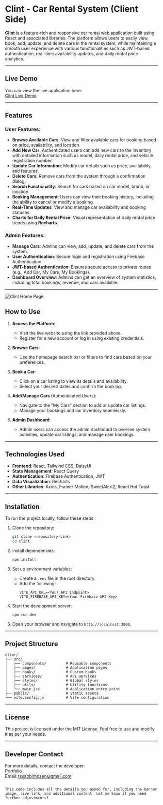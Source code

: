 
# Clint - Car Rental System (Client Side)


**Clint** is a feature-rich and responsive car rental web application built using React and associated libraries. The platform allows users to easily view, book, add, update, and delete cars in the rental system, while maintaining a smooth user experience with various functionalities such as JWT-based authentication, real-time availability updates, and daily rental price analytics.

---

## Live Demo

You can view the live application here:  
[Clint Live Demo](https://rent-car-881ec.web.app/)

---

## Features

### User Features:
- **Browse Available Cars**: View and filter available cars for booking based on price, availability, and location.
- **Add New Car**: Authenticated users can add new cars to the inventory with detailed information such as model, daily rental price, and vehicle registration number.
- **Update Car Information**: Modify car details such as price, availability, and features.
- **Delete Cars**: Remove cars from the system through a confirmation dialog.
- **Search Functionality**: Search for cars based on car model, brand, or location.
- **Booking Management**: Users can view their booking history, including the ability to cancel or modify a booking.
- **Real-Time Updates**: View and manage car availability and booking statuses.
- **Charts for Daily Rental Price**: Visual representation of daily rental price trends using **Recharts**.

### Admin Features:
- **Manage Cars**: Admins can view, add, update, and delete cars from the system.
- **User Authentication**: Secure login and registration using Firebase Authentication.
- **JWT-based Authentication**: Ensures secure access to private routes (e.g., Add Car, My Cars, My Bookings).
- **Dashboard Overview**: Admins can get an overview of system statistics, including total bookings, revenue, and cars available.

---


![Clint Home Page](https://i.ibb.co.com/bHp9jyH/markuphero-xls-MZql0-Qcepde4k-Y6-Ty.png)


## How to Use

1. **Access the Platform**:
   - Visit the live website using the link provided above.
   - Register for a new account or log in using existing credentials.

2. **Browse Cars**:
   - Use the homepage search bar or filters to find cars based on your preferences.

3. **Book a Car**:
   - Click on a car listing to view its details and availability.
   - Select your desired dates and confirm the booking.

4. **Add/Manage Cars** (Authenticated Users):
   - Navigate to the "My Cars" section to add or update car listings.
   - Manage your bookings and car inventory seamlessly.

5. **Admin Dashboard**:
   - Admin users can access the admin dashboard to oversee system activities, update car listings, and manage user bookings.

---

## Technologies Used

- **Frontend**: React, Tailwind CSS, DaisyUI
- **State Management**: React Query
- **Authentication**: Firebase Authentication, JWT
- **Data Visualization**: Recharts
- **Other Libraries**: Axios, Framer Motion, SweetAlert2, React Hot Toast

---

## Installation

To run the project locally, follow these steps:

1. Clone the repository:
   ```bash
   git clone <repository-link>
   cd clint
   ```

2. Install dependencies:
   ```bash
   npm install
   ```

3. Set up environment variables:
   - Create a `.env` file in the root directory.
   - Add the following:
     ```env
     VITE_API_URL=<Your API Endpoint>
     VITE_FIREBASE_API_KEY=<Your Firebase API Key>
     ```

4. Start the development server:
   ```bash
   npm run dev
   ```

5. Open your browser and navigate to `http://localhost:3000`.

---

## Project Structure

```
clint/
├── src/
│   ├── components/         # Reusable components
│   ├── pages/              # Application pages
│   ├── hooks/              # Custom hooks
│   ├── services/           # API services
│   ├── styles/             # Global styles
│   ├── utils/              # Utility functions
│   └── main.jsx            # Application entry point
├── public/                 # Static assets
└── vite.config.js          # Vite configuration
```

---

## License

This project is licensed under the MIT License. Feel free to use and modify it as per your needs.

---

## Developer Contact

For more details, contact the developer:  
[Portfolio](https://sabbirhosen.netlify.app/)  
Email: [tssabbirhosen@gmail.com](mailto:tssabbirhosen@gmail.com)
```

This code includes all the details you asked for, including the banner image, live link, and additional content. Let me know if you need further adjustments!